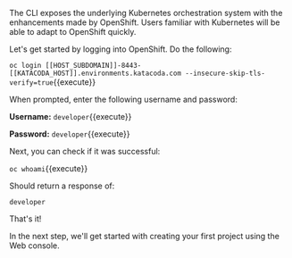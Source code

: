 The CLI exposes the underlying Kubernetes orchestration system with the enhancements made by OpenShift. Users familiar with Kubernetes will be able to adapt to OpenShift quickly.

Let's get started by logging into OpenShift. Do the following:

`oc login [[HOST_SUBDOMAIN]]-8443-[[KATACODA_HOST]].environments.katacoda.com --insecure-skip-tls-verify=true`{{execute}}

When prompted, enter the following username and password:

**Username:** ``developer``{{execute}}

**Password:** ``developer``{{execute}}

Next, you can check if it was successful:

`oc whoami`{{execute}}

Should return a response of:

``developer``

That's it!

In the next step, we'll get started with creating your first project using the Web console.
